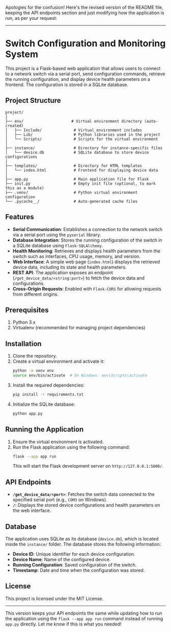 Apologies for the confusion! Here's the revised version of the README file, keeping the API endpoints section and just modifying how the application is run, as per your request:

---

# Switch Configuration and Monitoring System

This project is a Flask-based web application that allows users to connect to a network switch via a serial port, send configuration commands, retrieve the running configuration, and display device health parameters on a frontend. The configuration is stored in a SQLite database.

## Project Structure

```
project/
│
├── env/                     # Virtual environment directory (auto-created)
│   ├── Include/              # Virtual environment includes
│   ├── Lib/                  # Python libraries used in the project
│   └── Scripts/              # Scripts for the virtual environment
│
├── instance/                 # Directory for instance-specific files
│   └── device.db             # SQLite database to store device configurations
│
├── templates/                # Directory for HTML templates
│   └── index.html            # Frontend for displaying device data
│
├── app.py                    # Main application file for Flask
├── init.py                   # Empty init file (optional, to mark this as a module)
├── .venv/                    # Python virtual environment configuration
└── .pycache__/               # Auto-generated cache files
```

## Features

- **Serial Communication**: Establishes a connection to the network switch via a serial port using the `pyserial` library.
- **Database Integration**: Stores the running configuration of the switch in a SQLite database using `Flask-SQLAlchemy`.
- **Health Monitoring**: Retrieves and displays health parameters from the switch such as interfaces, CPU usage, memory, and version.
- **Web Interface**: A simple web page (`index.html`) displays the retrieved device data, including its state and health parameters.
- **REST API**: The application exposes an endpoint (`/get_device_data/<string:port>`) to fetch the device data and configurations.
- **Cross-Origin Requests**: Enabled with `Flask-CORS` for allowing requests from different origins.

## Prerequisites

1. Python 3.x
2. Virtualenv (recommended for managing project dependencies)

## Installation

1. Clone the repository.
2. Create a virtual environment and activate it:
    ```bash
    python -m venv env
    source env/bin/activate  # On Windows: env\Scripts\activate
    ```
3. Install the required dependencies:
    ```bash
    pip install -r requirements.txt
    ```
4. Initialize the SQLite database:
    ```bash
    python app.py
    ```

## Running the Application

1. Ensure the virtual environment is activated.
2. Run the Flask application using the following command:
    ```bash
    flask --app app run
    ```
    This will start the Flask development server on `http://127.0.0.1:5000/`.

## API Endpoints

- **`/get_device_data/<port>`**: Fetches the switch data connected to the specified serial port (e.g., `COM3` on Windows).
- **`/`**: Displays the stored device configurations and health parameters on the web interface.

## Database

The application uses SQLite as its database (`device.db`), which is located inside the `instance/` folder. The database stores the following information:

- **Device ID**: Unique identifier for each device configuration.
- **Device Name**: Name of the configured device.
- **Running Configuration**: Saved configuration of the switch.
- **Timestamp**: Date and time when the configuration was stored.

## License

This project is licensed under the MIT License.

---

This version keeps your API endpoints the same while updating how to run the application using the `flask --app app run` command instead of running `app.py` directly. Let me know if this is what you needed!
